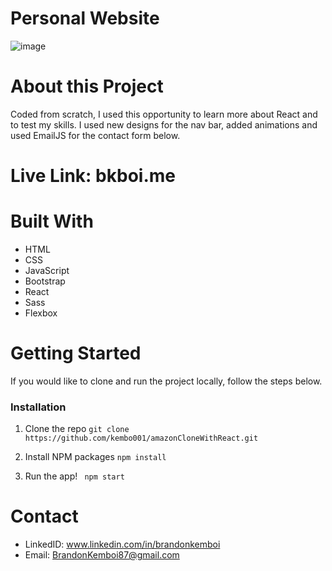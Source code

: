 # Personal Website
![image](https://user-images.githubusercontent.com/47574348/165476851-f933746f-34fe-4232-a1f5-0f6494678454.png)

# About this Project
Coded from scratch, I used this opportunity to learn more about React and to test my skills. I used new designs for the nav bar, added animations and used EmailJS for the contact form below.
# Live Link: bkboi.me
# Built With 
- HTML
- CSS
- JavaScript
- Bootstrap
- React
- Sass
- Flexbox

# Getting Started
If you would like to clone and run the project locally, follow the steps below. 

### Installation

1. Clone the repo 
``` git clone https://github.com/kembo001/amazonCloneWithReact.git ```

2. Install NPM packages
``` npm install ```

3. Run the app!
``` npm start```
# Contact
- LinkedID: www.linkedin.com/in/brandonkemboi
- Email: BrandonKemboi87@gmail.com
